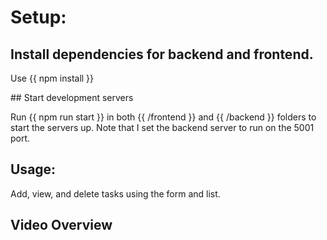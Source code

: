 # Setup:

## Install dependencies for backend and frontend.
Use {{ npm install }}

## Start development servers

Run {{ npm run start }} in both {{ /frontend }} and {{ /backend }} folders to start the servers up. Note that I set the backend server to run on the 5001 port.

## Usage:

Add, view, and delete tasks using the form and list.

## Video Overview